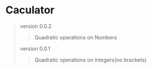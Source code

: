 # Caculator

> version 0.0.2 
>> Quadratic operations on Numbers
>
> version 0.0.1
>> Quadratic operations on integers(no brackets)
>
